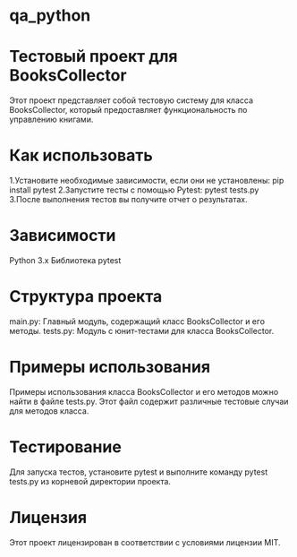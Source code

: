 # qa_python
# Тестовый проект для BooksCollector
Этот проект представляет собой тестовую систему для класса BooksCollector, который предоставляет функциональность по управлению книгами.

# Как использовать
1.Установите необходимые зависимости, если они не установлены:
pip install pytest
2.Запустите тесты с помощью Pytest:
pytest tests.py
3.После выполнения тестов вы получите отчет о результатах.

# Зависимости
Python 3.x
Библиотека pytest

# Структура проекта
main.py: Главный модуль, содержащий класс BooksCollector и его методы.
tests.py: Модуль с юнит-тестами для класса BooksCollector.

# Примеры использования
Примеры использования класса BooksCollector и его методов можно найти в файле tests.py. Этот файл содержит различные тестовые случаи для методов класса.

# Тестирование
Для запуска тестов, установите pytest и выполните команду pytest tests.py из корневой директории проекта.

# Лицензия
Этот проект лицензирован в соответствии с условиями лицензии MIT.